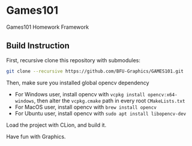 # Games101
Games101 Homework Framework

## Build Instruction

First, recursive clone this repository with submodules:
```bash
git clone --recursive https://github.com/BFU-Graphics/GAMES101.git
```

Then, make sure you installed global opencv dependency
- For Windows user, install opencv with `vcpkg install opencv:x64-windows`, then alter the `vcpkg.cmake` path in every root `CMakeLists.txt`
- For MacOS user, install opencv with `brew install opencv`
- For Ubuntu user, install opencv with `sudo apt install libopencv-dev`

Load the project with CLion, and build it.

Have fun with Graphics.